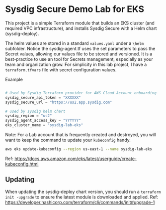 # Sysdig Secure Demo Lab for EKS

This project is a simple Terraform module that builds an EKS cluster (and required VPC infrastructure), and installs Sysdig Secure with a Helm chart (sysdig-deploy).

The helm values are stored in a standard `values.yaml` under a `\helm` subfolder. Notice the sysdig-agent.tf uses the set parameters to pass the Secret values, allowing our values file to be stored and versioned. It is a best-practice to use an tool for Secrets management, especially as your team and organization grow. For simplicity in this lab project, I have a `terraform.tfvars` file with secret configuration values.

Example
```tf

# Used by Sysdig Terraform provider for AWS Cloud Account onboarding
sysdig_secure_api_token = "XXXXXX"
sysdig_secure_url = "https://us2.app.sysdig.com"

# used by sysdig helm chart
sysdig_region = "us2"
sysdig_agent_access_key = "YYYYYY"
eks_cluster_name = "sysdig-lab-eks"

```

Note: For a Lab account that is frequently created and destroyed, you will want to keep the command to update your `kubeconfig` handy.

```sh
aws eks update-kubeconfig --region us-east-1 --name sysdig-lab-eks
```
Ref: https://docs.aws.amazon.com/eks/latest/userguide/create-kubeconfig.html

## Updating

When updating the sysdig-deploy chart version, you should run a `terraform init -upgrade` to ensure the latest module is downloaded and applied.
Ref: https://developer.hashicorp.com/terraform/cli/commands/init#upgrade-1